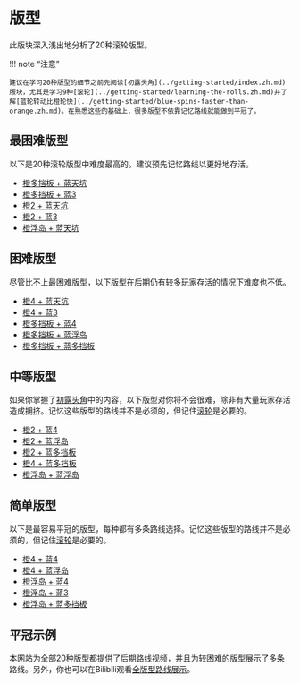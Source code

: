 # 版型

此版块深入浅出地分析了20种滚轮版型。

!!! note “注意”

    建议在学习20种版型的细节之前先阅读[初露头角](../getting-started/index.zh.md)版块，尤其是学习9种[滚轮](../getting-started/learning-the-rolls.zh.md)并了解[蓝轮转动比橙轮快](../getting-started/blue-spins-faster-than-orange.zh.md)。在熟悉这些的基础上，很多版型不依靠记忆路线就能做到平冠了。

## 最困难版型

以下是20种滚轮版型中难度最高的。建议预先记忆路线以更好地存活。

* [橙多挡板 + 蓝天坑](./5-waller-grand-canyon.md)
* [橙多挡板 + 蓝3](./5-waller-open-closed.md)
* [橙2 + 蓝天坑](./closed-open-grand-canyon.md)
* [橙2 + 蓝3](./closed-open-open-closed.md)
* [橙浮岛 + 蓝天坑](./isolated-duo-grand-canyon.md)

## 困难版型

尽管比不上最困难版型，以下版型在后期仍有较多玩家存活的情况下难度也不低。

* [橙4 + 蓝天坑](./easy-4-grand-canyon.md)
* [橙4 + 蓝3](./easy-4-open-closed.md)
* [橙多挡板 + 蓝4](./5-waller-easy-4.md)
* [橙多挡板 + 蓝浮岛](./5-waller-isolated-duo.md)
* [橙多挡板 + 蓝多挡板](./5-waller-pillar-trench.md)

## 中等版型

如果你掌握了[初露头角](../getting-started/index.zh.md)中的内容，以下版型对你将不会很难，除非有大量玩家存活造成拥挤。记忆这些版型的路线并不是必须的，但记住[滚轮](../rolls/index.zh.md)是必要的。

* [橙2 + 蓝4](./closed-open-easy-4.md)
* [橙2 + 蓝浮岛](./closed-open-isolated-duo.md)
* [橙2 + 蓝多挡板](./closed-open-pillar-trench.md)
* [橙4 + 蓝多挡板](./easy-4-pillar-trench.md)
* [橙浮岛 + 蓝浮岛](./isolated-duo-isolated-duo.md)

## 简单版型

以下是最容易平冠的版型，每种都有多条路线选择。记忆这些版型的路线并不是必须的，但记住[滚轮](../rolls/index.zh.md)是必要的。

* [橙4 + 蓝4](./easy-4-easy-4.md)
* [橙4 + 蓝浮岛](./easy-4-isolated-duo.md)
* [橙浮岛 + 蓝4](./isolated-duo-easy-4.md)
* [橙浮岛 + 蓝3](./isolated-duo-open-closed.md)
* [橙浮岛 + 蓝多挡板](./isolated-duo-pillar-trench.md)

## 平冠示例

本网站为全部20种版型都提供了后期路线视频，并且为较困难的版型展示了多条路线。另外，你也可以在Bilibili观看[全版型路线展示](https://www.bilibili.com/video/BV1PB4y1i7fh)。
